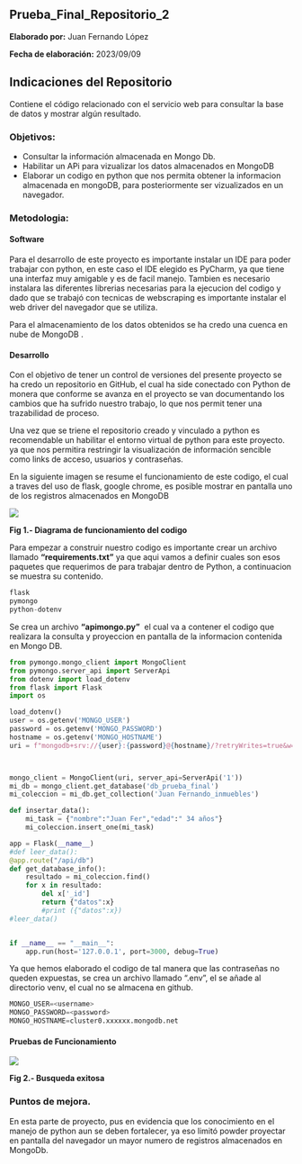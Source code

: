## **Prueba\_Final\_Repositorio\_2**

**Elaborado por:** Juan Fernando López

**Fecha de elaboración:** 2023/09/09

## **Indicaciones del Repositorio**

Contiene el código relacionado con el servicio web para consultar la base de datos y mostrar algún resultado.

### **Objetivos:**

*   Consultar la información almacenada en Mongo Db.
*   Habilitar un APi para vizualizar los datos almacenados en MongoDB
*   Elaborar un codigo en python que nos permita obtener la informacion almacenada en mongoDB, para posteriormente ser vizualizados en un navegador.

### **Metodologia**:

#### Software

Para el desarrollo de este proyecto es importante instalar un IDE para poder trabajar con python, en este caso el IDE elegido es PyCharm, ya que tiene una interfaz muy amigable y es de facil manejo. Tambien es necesario instalara las diferentes librerias necesarias para la ejecucion del codigo y dado que se trabajó con tecnicas de webscraping es importante instalar el web driver del navegador que se utiliza.

Para el almacenamiento de los datos obtenidos se ha credo una cuenca en nube de MongoDB .

#### Desarrollo

Con el objetivo de tener un control de versiones del presente proyecto se ha credo un repositorio en GitHub, el cual ha side conectado con Python de monera que conforme se avanza en el proyecto se van documentando los cambios que ha sufrido nuestro trabajo, lo que nos permit tener una trazabilidad de proceso.

Una vez que se triene el repositorio creado y vinculado a python es recomendable un habilitar el entorno virtual de python para este proyecto. ya que nos permitira restringir la visualización de información sencible como links de acceso, usuarios y contraseñas.

En la siguiente imagen se resume el funcionamiento de este codigo, el cual a traves del uso de flask, google chrome, es posible mostrar en pantalla uno de los registros almacenados en MongoDB

![](https://33333.cdn.cke-cs.com/kSW7V9NHUXugvhoQeFaf/images/a23c3fa01c76d37aa6bbd04811d4ed14d07b5d1cdb327244.png)

**Fig 1.- Diagrama de funcionamiento del codigo**

Para empezar a construir nuestro codigo es importante crear un archivo llamado **“requirements.txt”** ya que aqui vamos a definir cuales son esos paquetes que requerimos de para trabajar dentro de Python, a continuacion se muestra su contenido.

```python
flask
pymongo
python-dotenv
```

Se crea un archivo **“apimongo.py”**  el cual va a contener el codigo que realizara la consulta y proyeccion en pantalla de la informacion contenida en Mongo DB. 

```python
from pymongo.mongo_client import MongoClient
from pymongo.server_api import ServerApi
from dotenv import load_dotenv
from flask import Flask
import os

load_dotenv()
user = os.getenv('MONGO_USER')
password = os.getenv('MONGO_PASSWORD')
hostname = os.getenv('MONGO_HOSTNAME')
uri = f"mongodb+srv://{user}:{password}@{hostname}/?retryWrites=true&w=majority"



mongo_client = MongoClient(uri, server_api=ServerApi('1'))
mi_db = mongo_client.get_database('db_prueba_final')
mi_coleccion = mi_db.get_collection('Juan Fernando_inmuebles')

def insertar_data():
    mi_task = {"nombre":"Juan Fer","edad":" 34 años"}
    mi_coleccion.insert_one(mi_task)

app = Flask(__name__)
#def leer_data():
@app.route("/api/db")
def get_database_info():
    resultado = mi_coleccion.find()
    for x in resultado:
        del x['_id']
        return {"datos":x}
        #print ({"datos":x})
#leer_data()


if __name__ == "__main__":
    app.run(host='127.0.0.1', port=3000, debug=True)
```

Ya que hemos elaborado el codigo de tal manera que las contraseñas no queden expuestas, se crea un archivo llamado “.env”, el se añade al directorio venv, el cual no se almacena en github.

```python
MONGO_USER=<username>
MONGO_PASSWORD=<password>
MONGO_HOSTNAME=cluster0.xxxxxx.mongodb.net
```

#### **Pruebas de Funcionamiento**

![](https://33333.cdn.cke-cs.com/kSW7V9NHUXugvhoQeFaf/images/cac86db7f528ccb6170980fc91c55cf725b028f491996a20.png)

**Fig 2.- Busqueda exitosa**

### **Puntos de mejora.**

En esta parte de proyecto, pus en evidencia que los conocimiento en el manejo de python aun se deben fortalecer, ya eso limitó powder proyectar en pantalla del navegador un mayor numero de registros almacenados en MongoDb.
